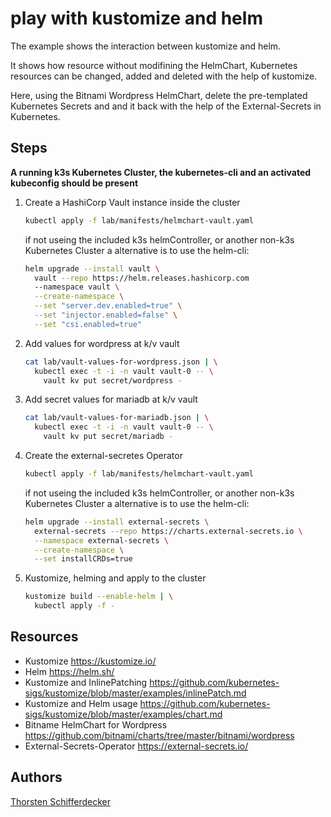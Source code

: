 # play with kustomize and helm

The example shows the interaction between kustomize and helm.

It shows how resource without modifining the HelmChart, Kubernetes resources can be changed, added and deleted with the help of kustomize.

Here, using the Bitnami Wordpress HelmChart, delete the pre-templated Kubernetes Secrets and and it back with the help of the External-Secrets in Kubernetes.

## Steps

**A running k3s Kubernetes Cluster, the kubernetes-cli and an activated kubeconfig should be present**

1. Create a HashiCorp Vault instance inside the cluster

    ```..sh
    kubectl apply -f lab/manifests/helmchart-vault.yaml
    ```

    if not useing the included k3s helmController, or another non-k3s Kubernetes Cluster a alternative is to use the helm-cli:

    ```..sh
    helm upgrade --install vault \
      vault --repo https://helm.releases.hashicorp.com
      --namespace vault \
      --create-namespace \
      --set "server.dev.enabled=true" \
      --set "injector.enabled=false" \
      --set "csi.enabled=true"
    ```

2. Add values for wordpress at k/v vault

    ```..sh
    cat lab/vault-values-for-wordpress.json | \
      kubectl exec -t -i -n vault vault-0 -- \
        vault kv put secret/wordpress -
    ```

3. Add secret values for mariadb at k/v vault

    ```..sh
    cat lab/vault-values-for-mariadb.json | \
      kubectl exec -t -i -n vault vault-0 -- \
        vault kv put secret/mariadb -
    ```

4. Create the external-secretes Operator

    ```..sh
    kubectl apply -f lab/manifests/helmchart-vault.yaml
    ```

    if not useing the included k3s helmController, or another non-k3s Kubernetes Cluster a alternative is to use the helm-cli:

    ```..sh
    helm upgrade --install external-secrets \
      external-secrets --repo https://charts.external-secrets.io \
      --namespace external-secrets \
      --create-namespace \
      --set installCRDs=true
    ```

5. Kustomize, helming and apply to the cluster

    ```..sh
    kustomize build --enable-helm | \
      kubectl apply -f -
    ```

## Resources

- Kustomize
    <https://kustomize.io/>
- Helm
    <https://helm.sh/>
- Kustomize and InlinePatching
    <https://github.com/kubernetes-sigs/kustomize/blob/master/examples/inlinePatch.md>
- Kustomize and Helm usage
    <https://github.com/kubernetes-sigs/kustomize/blob/master/examples/chart.md>
- Bitname HelmChart for Wordpress
    <https://github.com/bitnami/charts/tree/master/bitnami/wordpress>
- External-Secrets-Operator
    <https://external-secrets.io/>

## Authors

[Thorsten Schifferdecker](https://github.com/curx)
